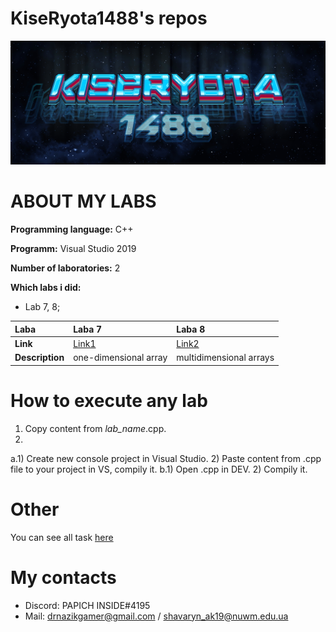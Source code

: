 # KiseRyota1488's repos
![logo](images/123.png)
# ABOUT MY LABS

**Programming language:** C++

**Programm:** Visual Studio 2019

**Number of laboratories:** 2

**Which labs i did:**
- Lab 7, 8;

| Laba      | Laba 7  | Laba 8 |
|:----------|:--------|:-------|
| **Link**      |[Link1](images/laba7.png)|[Link2](images/laba8.png)|
|**Description**|one-dimensional array|multidimensional arrays|

# How to execute any lab

1. Copy content from *lab_name*.cpp.
2. 
  a.1) Create new console project in Visual Studio.
    2) Paste content from .cpp file to your project in VS, compily it.
  b.1) Open .cpp in DEV.
    2) Compily it.
    
# Other

You can see all task [here](https://1drv.ms/w/s!ApM96gnEnHr4hmXY1U2ABbdlTcsh)

# My contacts
- Discord: PAPICH INSIDE#4195
- Mail: drnazikgamer@gmail.com / shavaryn_ak19@nuwm.edu.ua
